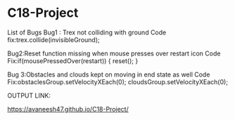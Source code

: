 # C18-Project

List of Bugs
Bug1 : Trex not colliding with ground
Code fix:trex.collide(invisibleGround);

Bug2:Reset function missing when mouse presses over restart icon
Code Fix:if(mousePressedOver(restart)) {
       reset();
    }
    
Bug 3:Obstacles and clouds kept on moving in end state as well
Code Fix:obstaclesGroup.setVelocityXEach(0);
         cloudsGroup.setVelocityXEach(0);
         
 OUTPUT LINK:
 
 https://avaneesh47.github.io/C18-Project/
